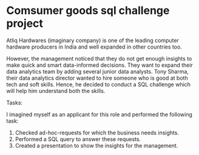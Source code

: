 # Comsumer goods sql challenge project

Atliq Hardwares (imaginary company) is one of the leading computer hardware producers in India and well expanded in other countries too.

However, the management noticed that they do not get enough insights to make quick and smart data-informed decisions. They want to expand their data analytics team by adding several junior data analysts. Tony Sharma, their data analytics director wanted to hire someone who is good at both tech and soft skills. Hence, he decided to conduct a SQL challenge which will help him understand both the skills.

Tasks:  

I imagined myself as an applicant for this role and performed the following task:

1.    Checked ad-hoc-requests for which the business needs insights.
2.    Performed a SQL query to answer these requests. 
3.    Created a presentation to show the insights for the management.

